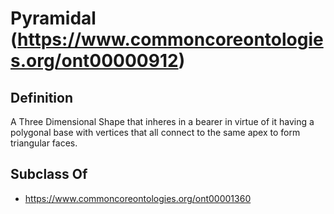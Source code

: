 # Pyramidal (https://www.commoncoreontologies.org/ont00000912)

## Definition
A Three Dimensional Shape that inheres in a bearer in virtue of it having a polygonal base with vertices that all connect to the same apex to form triangular faces.

## Subclass Of
- https://www.commoncoreontologies.org/ont00001360

